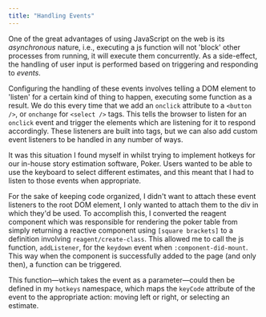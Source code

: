 ```yaml
---
title: "Handling Events"
---
```


One of the great advantages of using JavaScript on the web is its *asynchronous* nature, i.e., executing a js function will not 'block' other processes from running, it will execute them concurrently. As a side-effect, the handling of user input is performed based on triggering and responding to *events*.

Configuring the handling of these events involves telling a DOM element to 'listen' for a certain kind of thing to happen, executing some function as a result. We do this every time that we add an `onclick` attribute to a `<button />`, or `onchange` for `<select />` tags. This tells the browser to listen for an `onclick` event and trigger the elements which are listening for it to respond accordingly. These listeners are built into tags, but we can also add custom event listeners to be handled in any number of ways.

It was this situation I found myself in whilst trying to implement hotkeys for our in-house story estimation software, Poker. Users wanted to be able to use the keyboard to select different estimates, and this meant that I had to listen to those events when appropriate.

For the sake of keeping code organized, I didn't want to attach these event listeners to the root DOM element, I only wanted to attach them to the div in which they'd be used. To accomplish this, I converted the reagent component which was responsible for rendering the poker table from simply returning a reactive component using `[square brackets]` to a definition involving `reagent/create-class`. This allowed me to call the js function, `addListener`, for the `keydown` event when `:component-did-mount`. This way when the component is successfully added to the page (and only then), a function can be triggered.

This function—which takes the event as a parameter—could then be defined in my `hotkeys` namespace, which maps the `keyCode` attribute of the event to the appropriate action: moving left or right, or selecting an estimate.